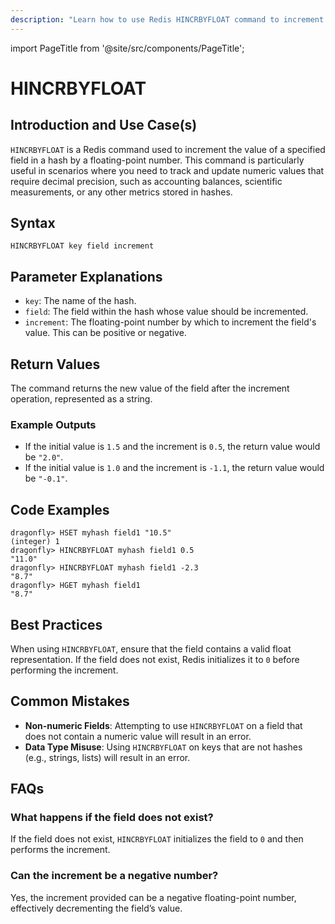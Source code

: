 ```yaml
---
description: "Learn how to use Redis HINCRBYFLOAT command to increment the float value of a hash field with precision."
---
```


import PageTitle from '@site/src/components/PageTitle';

# HINCRBYFLOAT

<PageTitle title="Redis HINCRBYFLOAT Explained (Better Than Official Docs)" />

## Introduction and Use Case(s)

`HINCRBYFLOAT` is a Redis command used to increment the value of a specified field in a hash by a floating-point number. This command is particularly useful in scenarios where you need to track and update numeric values that require decimal precision, such as accounting balances, scientific measurements, or any other metrics stored in hashes.

## Syntax

```plaintext
HINCRBYFLOAT key field increment
```

## Parameter Explanations

- `key`: The name of the hash.
- `field`: The field within the hash whose value should be incremented.
- `increment`: The floating-point number by which to increment the field's value. This can be positive or negative.

## Return Values

The command returns the new value of the field after the increment operation, represented as a string.

### Example Outputs

- If the initial value is `1.5` and the increment is `0.5`, the return value would be `"2.0"`.
- If the initial value is `1.0` and the increment is `-1.1`, the return value would be `"-0.1"`.

## Code Examples

```cli
dragonfly> HSET myhash field1 "10.5"
(integer) 1
dragonfly> HINCRBYFLOAT myhash field1 0.5
"11.0"
dragonfly> HINCRBYFLOAT myhash field1 -2.3
"8.7"
dragonfly> HGET myhash field1
"8.7"
```

## Best Practices

When using `HINCRBYFLOAT`, ensure that the field contains a valid float representation. If the field does not exist, Redis initializes it to `0` before performing the increment.

## Common Mistakes

- **Non-numeric Fields**: Attempting to use `HINCRBYFLOAT` on a field that does not contain a numeric value will result in an error.
- **Data Type Misuse**: Using `HINCRBYFLOAT` on keys that are not hashes (e.g., strings, lists) will result in an error.

## FAQs

### What happens if the field does not exist?

If the field does not exist, `HINCRBYFLOAT` initializes the field to `0` and then performs the increment.

### Can the increment be a negative number?

Yes, the increment provided can be a negative floating-point number, effectively decrementing the field’s value.
